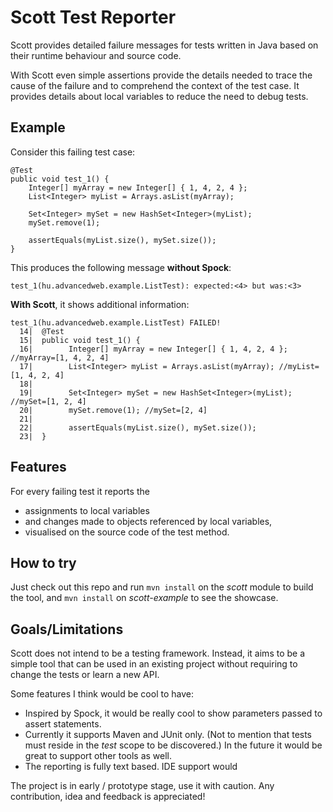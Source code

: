 Scott Test Reporter
===================

Scott provides detailed failure messages for tests written in Java
based on their runtime behaviour and source code.

With Scott even simple assertions provide the details needed to
trace the cause of the failure and to comprehend the context of the test case.
It provides details about local variables to reduce the need to debug tests.


Example
-------
Consider this failing test case:

```
@Test
public void test_1() {
	Integer[] myArray = new Integer[] { 1, 4, 2, 4 };
	List<Integer> myList = Arrays.asList(myArray);

	Set<Integer> mySet = new HashSet<Integer>(myList);
	mySet.remove(1);

	assertEquals(myList.size(), mySet.size());
}
```

This produces the following message **without Spock**:
```
test_1(hu.advancedweb.example.ListTest): expected:<4> but was:<3>
```

**With Scott**, it shows additional information:
```
test_1(hu.advancedweb.example.ListTest) FAILED!
  14|  @Test
  15|  public void test_1() {
  16|        Integer[] myArray = new Integer[] { 1, 4, 2, 4 }; //myArray=[1, 4, 2, 4]
  17|        List<Integer> myList = Arrays.asList(myArray); //myList=[1, 4, 2, 4]
  18|
  19|        Set<Integer> mySet = new HashSet<Integer>(myList); //mySet=[1, 2, 4]
  20|        mySet.remove(1); //mySet=[2, 4]
  21|
  22|        assertEquals(myList.size(), mySet.size());
  23|  }
```


Features
--------
For every failing test it reports the
- assignments to local variables
- and changes made to objects referenced by local variables,
- visualised on the source code of the test method.


How to try
----------
Just check out this repo and run ```mvn install``` on the *scott* module to build the tool,
and ```mvn install``` on *scott-example* to see the showcase.


Goals/Limitations
-----------------
Scott does not intend to be a testing framework. Instead, it aims to be a simple tool
that can be used in an existing project without requiring to change the tests or learn a new API.

Some features I think would be cool to have:
- Inspired by Spock, it would be really cool to show parameters passed to assert statements.
- Currently it supports Maven and JUnit only. (Not to mention that tests must reside in the *test* scope to be discovered.)
In the future it would be great to support other tools as well.
- The reporting is fully text based. IDE support would


The project is in early / prototype stage, use it with caution.
Any contribution, idea and feedback is appreciated!

